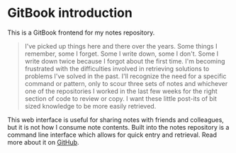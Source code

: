 # GitBook introduction

This is a GitBook frontend for my notes repository.

> I've picked up things here and there over the years. Some things I remember,
> some I forget. Some I write down, some I don't. Some I write down twice
> because I forgot about the first time. I'm becoming frustrated with the
> difficulties involved in retrieving solutions to problems I've solved in the
> past. I'll recognize the need for a specific command or pattern, only to
> scour three sets of notes and whichever one of the repositories I worked in
> the last few weeks for the right section of code to review or copy. I want
> these little post-its of bit sized knowledge to be more easily retrieved.

This web interface is useful for sharing notes with friends and colleagues, but
it is not how I consume note contents. Built into the notes repository is a
command line interface which allows for quick entry and retrieval. Read more
about it on [GitHub][1].

[1]: https://github.com/eliasnorrby/notes
